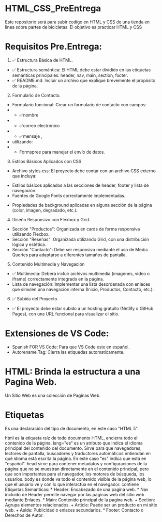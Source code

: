 # HTML_CSS_PreEntrega
Este repositorio será para subir codigo en HTML y CSS de una tienda en linea sobre partes de bicicletas.
El objetivo es practicar HTML y CSS 

# Requisitos Pre.Entrega:

1. ✅ Estructura Básica de HTML.

+ ✅ Estructura semántica: El HTML debe estar dividido en las etiquetas semánticas principales: header, nav, main, section, footer. 
+ ✅ README.md: Incluir un archivo que explique brevemente el propósito de la página. 

2. Formulario de Contacto.

* Formulario funcional: Crear un formulario de contacto con campos:
* + ✅nombre  
* + ✅correo electrónico 
* + ✅mensaje , 
* utilizando:
* + Formspree para manejar el envío de datos.

3. Estilos Básicos Aplicados con CSS

* Archivo styles.css: El proyecto debe contar con un archivo CSS externo que incluya:

+ Estilos básicos aplicados a las secciones de header, footer y lista de navegación.
+ Fuentes de Google Fonts correctamente implementadas.

* Propiedades de background aplicadas en alguna sección de la página (color, imagen, degradado, etc.).

4. Diseño Responsivo con Flexbox y Grid.

+ Sección "Productos": Organizada en cards de forma responsiva utilizando Flexbox.
+ Sección "Reseñas": Organizada utilizando Grid, con una distribución lógica y estética.
+ Sección "Contacto": Debe ser responsiva mediante el uso de Media Queries para adaptarse a diferentes tamaños de pantalla.

5. Contenido Multimedia y Navegación

+ ✅ Multimedia: Deberá incluir archivos multimedia (imagenes, video o iframe) correctamente integrado en la página.
+ Lista de navegación: Implementar una lista desordenada con enlaces que simulen una navegación interna (Inicio, Productos, Contacto, etc.).

6. ✅ Subida del Proyecto.

+ ✅ El proyecto debe estar subido a un hosting gratuito (Netlify o GitHub Pages), con una URL funcional para visualizar el sitio.

# Extensiones de VS Code:
* Spanish FOR VS Code: Para que VS Code este en español.
* Autorename Tag: Cierra las etiquedas automaticamente.

# HTML: Brinda la estructura a una Pagina Web.
Un Sitio Web es una colección de Paginas Web.

# Etiquetas
<!DOCTYPE html>
Es una declaración del tipo de documento, en este caso "HTML 5".
<html lang="es">
html es la etiqueta raíz de todo documento HTML, encierra todo el contenido de la página.
lang="es" es un atributo que indica el idioma principal del contenido del documento. Sirve para que navegadores, lectores de pantalla, buscadores y traductores automáticos entiendan en qué idioma está escrita la página. En este caso "es" indica que está en "español".
<head>
head sirve para contener metadatos y configuraciones de la página que no se muestran directamente en el contenido principal, pero que son importantes para el navegador, los motores de búsqueda, los usuarios.
<body>
body es donde va todo el contenido visible de la página web, lo que el usuario ve y con lo que interactúa en el navegador.
contiene Etiquetas Semanticas:
* Header: Encabezado de una pagina web.
* Nav incluido de Header permite navegar por las paginas web del sitio web mediante Enlaces.
* Main: Contenido principal de la pagina web.
+ 	Section: Agrupa elementos relacionados.
+ 	Article: Puede ser un producto en mi sitio web.
+ 	Aside: Publicidad o enlaces secundarios.
* Footer: Contacto o Derechos de Autor.








